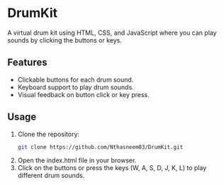 # DrumKit
A virtual drum kit using HTML, CSS, and JavaScript where you can play sounds by clicking the buttons or keys.



## Features

- Clickable buttons for each drum sound.
- Keyboard support to play drum sounds.
- Visual feedback on button click or key press.


## Usage

1. Clone the repository:
   ```bash
   git clone https://github.com/Nthasneem03/DrumKit.git
   ```
2. Open the index.html file in your browser.
3. Click on the buttons or press the keys (W, A, S, D, J, K, L) to play different drum sounds.
